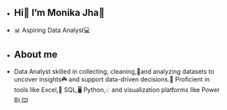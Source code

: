 - ## Hi👋 I’m Monika Jha🙋
- 📊 Aspiring Data Analyst💻
- ## About me
- Data Analyst skilled in collecting, cleaning,🧹and analyzing datasets to uncover insights☘️ and support data-driven decisions.💯 Proficient in tools like Excel,🧾 SQL,🖥️ Python,💡 and visualization platforms like Power BI.⌨️
